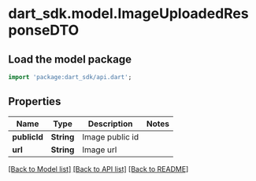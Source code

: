 # dart_sdk.model.ImageUploadedResponseDTO

## Load the model package
```dart
import 'package:dart_sdk/api.dart';
```

## Properties
Name | Type | Description | Notes
------------ | ------------- | ------------- | -------------
**publicId** | **String** | Image public id | 
**url** | **String** | Image url | 

[[Back to Model list]](../README.md#documentation-for-models) [[Back to API list]](../README.md#documentation-for-api-endpoints) [[Back to README]](../README.md)


